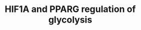---
annotations:
- type: Pathway Ontology
  value: regulatory pathway
- type: Pathway Ontology
  value: glycolysis/gluconeogenesis pathway
authors:
- Maguirre1
- MaintBot
- Jmelius
- Evelo
- Khanspers
- Fehrhart
- AlexanderPico
- Finterly
description: Hypoxia-inducible factor 1A and peroxisome proliferator activated receptor
  gamma play a role in regulating glycolysis.  This pathway is part the [https://assays.cancer.gov/available_assays?wp_id=WP2456
  CPTAC Assay Portal].
last-edited: 2021-06-21
organisms:
- Homo sapiens
redirect_from:
- /index.php/Pathway:WP2456
- /instance/WP2456
schema-jsonld:
- '@context': https://schema.org/
  '@id': https://wikipathways.github.io/pathways/WP2456.html
  '@type': Dataset
  creator:
    '@type': Organization
    name: WikiPathways
  description: Hypoxia-inducible factor 1A and peroxisome proliferator activated receptor
    gamma play a role in regulating glycolysis.  This pathway is part the [https://assays.cancer.gov/available_assays?wp_id=WP2456
    CPTAC Assay Portal].
  keywords:
  - Dihydroxyacetone
  - PPARG
  - HIF1A
  - Glycerol-3-
  - biphosphate
  - LDHA
  - Glucose
  - SLC2A1
  - phosphate
  - GPD1
  - Pyruvate
  - Lactate
  - Diacylglycerol
  - GPAT3
  - Lysophosphatidate
  - 3-phosphate
  - Triacylglycerol
  - GAPDH
  - TPI1
  - Fructose-1,6-
  - Myocardial Steatosis
  - Glyceraldehyde-
  license: CC0
  name: HIF1A and PPARG regulation of glycolysis
seo: CreativeWork
title: HIF1A and PPARG regulation of glycolysis
wpid: WP2456
---